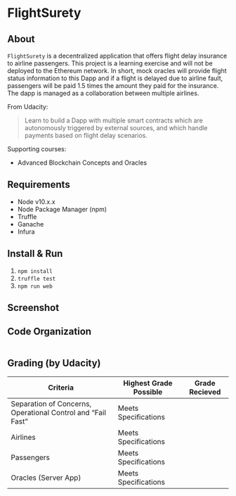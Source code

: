 FlightSurety
============

About
-----

`FlightSurety` is a decentralized application that offers flight delay insurance to airline passengers. This project is a learning exercise and will not be deployed to the Ethereum network. In short, mock oracles will provide flight status information to this Dapp and if a flight is delayed due to airline fault, passengers will be paid 1.5 times the amount they paid for the insurance. The dapp is managed as a collaboration between multiple airlines.

From Udacity:
> Learn to build a Dapp with multiple smart contracts which are autonomously triggered by external sources, and which handle payments based on flight delay scenarios.

Supporting courses:
* Advanced Blockchain Concepts and Oracles

Requirements
------------
* Node v10.x.x
* Node Package Manager (npm)
* Truffle
* Ganache
* Infura

Install & Run
-------------
1. `npm install`
2. `truffle test`
3. `npm run web`

Screenshot
----------

Code Organization
-----------------
```console
```

Grading (by Udacity)
--------------------

Criteria                                                    |Highest Grade Possible  |Grade Recieved
------------------------------------------------------------|------------------------|--------------------
Separation of Concerns, Operational Control and “Fail Fast” |Meets Specifications    |
Airlines                                                    |Meets Specifications    |
Passengers                                                  |Meets Specifications    |
Oracles (Server App)                                        |Meets Specifications    |

